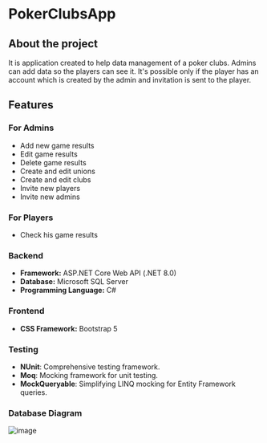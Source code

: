 # **PokerClubsApp**

## About the project

It is application created to help data management of a poker clubs. Admins can add data so the players can see it. 
It's possible only if the player has an account which is created by the admin and invitation is sent to the player.

## Features

### For Admins
- Add new game results
- Edit game results
- Delete game results
- Create and edit unions
- Create and edit clubs
- Invite new players
- Invite new admins

### For Players
- Check his game results

### Backend
- **Framework:** ASP.NET Core Web API (.NET 8.0)
- **Database:** Microsoft SQL Server
- **Programming Language:** C#

### Frontend
- **CSS Framework:** Bootstrap 5

### Testing
- **NUnit**: Comprehensive testing framework.
- **Moq**: Mocking framework for unit testing.
- **MockQueryable**: Simplifying LINQ mocking for Entity Framework queries.

### Database Diagram


![image](https://github.com/user-attachments/assets/f188bc3f-b6fb-4adb-8cda-dcc7ca4276ab)




